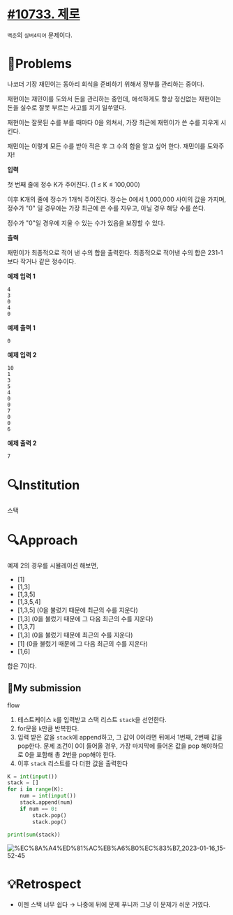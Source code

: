 # [#10733. 제로](https://www.acmicpc.net/problem/10773)

`백준`의 `실버4티어` 문제이다.

# 📖Problems

나코더 기장 재민이는 동아리 회식을 준비하기 위해서 장부를 관리하는 중이다.

재현이는 재민이를 도와서 돈을 관리하는 중인데, 애석하게도 항상 정신없는 재현이는 돈을 실수로 잘못 부르는 사고를 치기 일쑤였다.

재현이는 잘못된 수를 부를 때마다 0을 외쳐서, 가장 최근에 재민이가 쓴 수를 지우게 시킨다.

재민이는 이렇게 모든 수를 받아 적은 후 그 수의 합을 알고 싶어 한다. 재민이를 도와주자!

**입력**

첫 번째 줄에 정수 K가 주어진다. (1 ≤ K ≤ 100,000)

이후 K개의 줄에 정수가 1개씩 주어진다. 정수는 0에서 1,000,000 사이의 값을 가지며, 정수가 "0" 일 경우에는 가장 최근에 쓴 수를 지우고, 아닐 경우 해당 수를 쓴다.

정수가 "0"일 경우에 지울 수 있는 수가 있음을 보장할 수 있다.

**출력**

재민이가 최종적으로 적어 낸 수의 합을 출력한다. 최종적으로 적어낸 수의 합은 231-1보다 작거나 같은 정수이다.

**예제 입력 1**

```
4
3
0
4
0

```

**예제 출력 1**

```
0

```

**예제 입력 2**

```
10
1
3
5
4
0
0
7
0
0
6

```

**예제 출력 2**

```
7
```

# 🔍Institution

스택

# 🔍Approach

예제 2의 경우를 시뮬레이션 해보면,

- [1]
- [1,3]
- [1,3,5]
- [1,3,5,4]
- [1,3,5] (0을 불렀기 때문에 최근의 수를 지운다)
- [1,3] (0을 불렀기 때문에 그 다음 최근의 수를 지운다)
- [1,3,7]
- [1,3] (0을 불렀기 때문에 최근의 수를 지운다)
- [1] (0을 불렀기 때문에 그 다음 최근의 수를 지운다)
- [1,6]

합은 7이다.

## 🚩My submission

flow

1. 테스트케이스 `k`를 입력받고 스택 리스트 `stack`을 선언한다.
2. for문을 `k`만큼 반복한다.
3. 입력 받은 값을 `stack`에 append하고, 그 값이 0이라면 뒤에서 1번째, 2번째 값을 pop한다. 문제 조건이 0이 들어올 경우, 가장 마지막에 들어온 값을 pop 해야하므로 0을 포함해 총 2번을 pop해야 한다.
4. 이후 `stack` 리스트를 다 더한 값을 출력한다

```python
K = int(input())
stack = []
for i in range(K):
    num = int(input())
    stack.append(num)
    if num == 0:
        stack.pop()
        stack.pop()
    
print(sum(stack))
```
![%EC%8A%A4%ED%81%AC%EB%A6%B0%EC%83%B7_2023-01-16_15-52-45](https://user-images.githubusercontent.com/101111603/218301707-6711d23e-e600-48b8-abcf-b28994a42c36.png)


# 💡Retrospect

- 이젠 스택 너무 쉽다 → 나중에 뒤에 문제 푸니까 그냥 이 문제가 쉬운 거였다.
